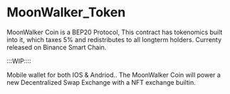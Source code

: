 # MoonWalker_Token
MoonWalker Coin is a BEP20 Protocol, This contract has tokenomics built into it, which taxes 5% and redistributes to all longterm holders.
Currenty released on Binance Smart Chain.

:::WIP::::

Mobile wallet for both IOS & Andriod..
The MoonWalker Coin will power a new Decentralized Swap Exchange with a NFT exchange builtin.

